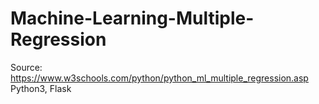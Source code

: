 # Machine-Learning-Multiple-Regression
Source: https://www.w3schools.com/python/python_ml_multiple_regression.asp
Python3, Flask
